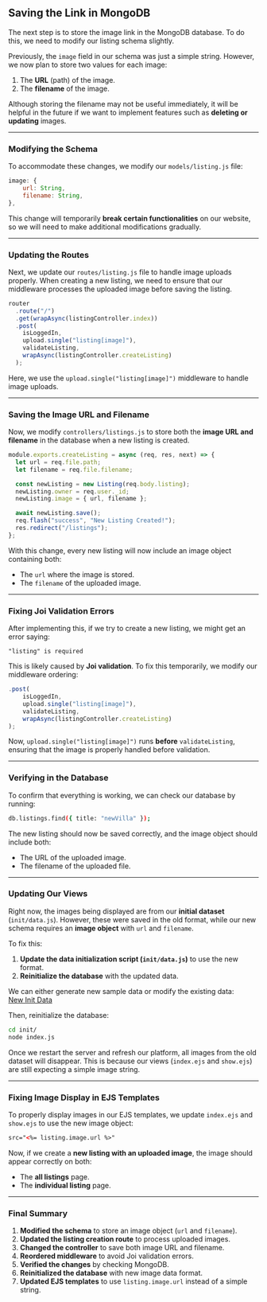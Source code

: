 ## **Saving the Link in MongoDB**

The next step is to store the image link in the MongoDB database. To do this, we need to modify our listing schema slightly.

Previously, the `image` field in our schema was just a simple string. However, we now plan to store two values for each image:

1. The **URL** (path) of the image.
2. The **filename** of the image.

Although storing the filename may not be useful immediately, it will be helpful in the future if we want to implement features such as **deleting or updating** images.

---

### **Modifying the Schema**

To accommodate these changes, we modify our `models/listing.js` file:

```js
image: {
    url: String,
    filename: String,
},
```

This change will temporarily **break certain functionalities** on our website, so we will need to make additional modifications gradually.

---

### **Updating the Routes**

Next, we update our `routes/listing.js` file to handle image uploads properly. When creating a new listing, we need to ensure that our middleware processes the uploaded image before saving the listing.

```js
router
  .route("/")
  .get(wrapAsync(listingController.index))
  .post(
    isLoggedIn,
    upload.single("listing[image]"),
    validateListing,
    wrapAsync(listingController.createListing)
  );
```

Here, we use the `upload.single("listing[image]")` middleware to handle image uploads.

---

### **Saving the Image URL and Filename**

Now, we modify `controllers/listings.js` to store both the **image URL and filename** in the database when a new listing is created.

```js
module.exports.createListing = async (req, res, next) => {
  let url = req.file.path;
  let filename = req.file.filename;

  const newListing = new Listing(req.body.listing);
  newListing.owner = req.user._id;
  newListing.image = { url, filename };

  await newListing.save();
  req.flash("success", "New Listing Created!");
  res.redirect("/listings");
};
```

With this change, every new listing will now include an image object containing both:

- The `url` where the image is stored.
- The `filename` of the uploaded image.

---

### **Fixing Joi Validation Errors**

After implementing this, if we try to create a new listing, we might get an error saying:

```
"listing" is required
```

This is likely caused by **Joi validation**. To fix this temporarily, we modify our middleware ordering:

```js
.post(
    isLoggedIn,
    upload.single("listing[image]"),
    validateListing,
    wrapAsync(listingController.createListing)
);
```

Now, `upload.single("listing[image]")` runs **before** `validateListing`, ensuring that the image is properly handled before validation.

---

### **Verifying in the Database**

To confirm that everything is working, we can check our database by running:

```sh
db.listings.find({ title: "newVilla" });
```

The new listing should now be saved correctly, and the image object should include both:

- The URL of the uploaded image.
- The filename of the uploaded file.

---

### **Updating Our Views**

Right now, the images being displayed are from our **initial dataset** (`init/data.js`). However, these were saved in the old format, while our new schema requires an **image object** with `url` and `filename`.

To fix this:

1. **Update the data initialization script (`init/data.js`)** to use the new format.
2. **Reinitialize the database** with the updated data.

We can either generate new sample data or modify the existing data:  
[New Init Data](https://drive.google.com/drive/folders/10uB6zyVQIOfa1ngmgsPDpHSND8IDi5do)

Then, reinitialize the database:

```sh
cd init/
node index.js
```

Once we restart the server and refresh our platform, all images from the old dataset will disappear. This is because our views (`index.ejs` and `show.ejs`) are still expecting a simple image string.

---

### **Fixing Image Display in EJS Templates**

To properly display images in our EJS templates, we update `index.ejs` and `show.ejs` to use the new image object:

```html
src="<%= listing.image.url %>"
```

Now, if we create a **new listing with an uploaded image**, the image should appear correctly on both:

- The **all listings** page.
- The **individual listing** page.

---

### **Final Summary**

1. **Modified the schema** to store an image object (`url` and `filename`).
2. **Updated the listing creation route** to process uploaded images.
3. **Changed the controller** to save both image URL and filename.
4. **Reordered middleware** to avoid Joi validation errors.
5. **Verified the changes** by checking MongoDB.
6. **Reinitialized the database** with new image data format.
7. **Updated EJS templates** to use `listing.image.url` instead of a simple string.
